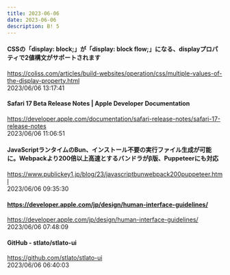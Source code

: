 ```yaml
---
title: 2023-06-06
date: 2023-06-06
description: B! 5
---
```


#### CSSの「display: block;」が「display: block flow;」になる、displayプロパティで2値構文がサポートされます
https://coliss.com/articles/build-websites/operation/css/multiple-values-of-the-display-property.html<br>
2023/06/06 13:17:41<br>


#### Safari 17 Beta Release Notes | Apple Developer Documentation
https://developer.apple.com/documentation/safari-release-notes/safari-17-release-notes<br>
2023/06/06 11:06:51<br>


#### JavaScriptランタイムのBun、インストール不要の実行ファイル生成が可能に。Webpackより200倍以上高速とするバンドラがβ版、Puppeteerにも対応
https://www.publickey1.jp/blog/23/javascriptbunwebpack200puppeteer.html<br>
2023/06/06 09:35:30<br>


#### https://developer.apple.com/jp/design/human-interface-guidelines/
https://developer.apple.com/jp/design/human-interface-guidelines/<br>
2023/06/06 07:48:09<br>


#### GitHub - stlato/stlato-ui
https://github.com/stlato/stlato-ui<br>
2023/06/06 06:40:03<br>


